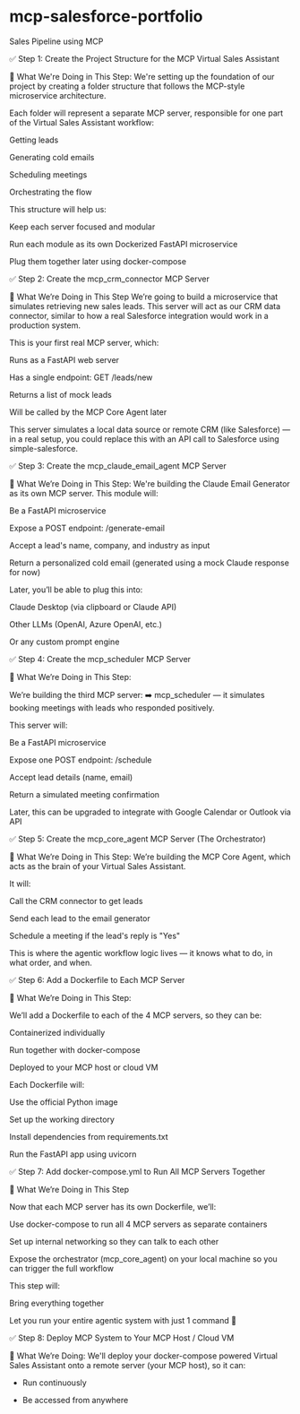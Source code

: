 # mcp-salesforce-portfolio
Sales Pipeline using MCP 


✅ Step 1: Create the Project Structure for the MCP Virtual Sales Assistant

🎯 What We're Doing in This Step:
We're setting up the foundation of our project by creating a folder structure that follows the MCP-style microservice architecture.

Each folder will represent a separate MCP server, responsible for one part of the Virtual Sales Assistant workflow:

Getting leads

Generating cold emails

Scheduling meetings

Orchestrating the flow

This structure will help us:

Keep each server focused and modular

Run each module as its own Dockerized FastAPI microservice

Plug them together later using docker-compose


✅ Step 2: Create the mcp_crm_connector MCP Server

🎯 What We’re Doing in This Step
We’re going to build a microservice that simulates retrieving new sales leads. This server will act as our CRM data connector, similar to how a real Salesforce integration would work in a production system.

This is your first real MCP server, which:

Runs as a FastAPI web server

Has a single endpoint: GET /leads/new

Returns a list of mock leads

Will be called by the MCP Core Agent later

This server simulates a local data source or remote CRM (like Salesforce) — in a real setup, you could replace this with an API call to Salesforce using simple-salesforce.


✅ Step 3: Create the mcp_claude_email_agent MCP Server

🎯 What We’re Doing in This Step:
We're building the Claude Email Generator as its own MCP server.
This module will:

Be a FastAPI microservice

Expose a POST endpoint: /generate-email

Accept a lead's name, company, and industry as input

Return a personalized cold email (generated using a mock Claude response for now)

Later, you’ll be able to plug this into:

Claude Desktop (via clipboard or Claude API)

Other LLMs (OpenAI, Azure OpenAI, etc.)

Or any custom prompt engine

✅ Step 4: Create the mcp_scheduler MCP Server

🎯 What We’re Doing in This Step:

We’re building the third MCP server:
➡️ mcp_scheduler — it simulates booking meetings with leads who responded positively.

This server will:

Be a FastAPI microservice

Expose one POST endpoint: /schedule

Accept lead details (name, email)

Return a simulated meeting confirmation

Later, this can be upgraded to integrate with Google Calendar or Outlook via API

✅ Step 5: Create the mcp_core_agent MCP Server (The Orchestrator)

🎯 What We’re Doing in This Step:
We’re building the MCP Core Agent, which acts as the brain of your Virtual Sales Assistant.

It will:

Call the CRM connector to get leads

Send each lead to the email generator

Schedule a meeting if the lead's reply is "Yes"

This is where the agentic workflow logic lives — it knows what to do, in what order, and when.

✅ Step 6: Add a Dockerfile to Each MCP Server

🎯 What We’re Doing in This Step:

We’ll add a Dockerfile to each of the 4 MCP servers, so they can be:

Containerized individually

Run together with docker-compose

Deployed to your MCP host or cloud VM

Each Dockerfile will:

Use the official Python image

Set up the working directory

Install dependencies from requirements.txt

Run the FastAPI app using uvicorn

✅ Step 7: Add docker-compose.yml to Run All MCP Servers Together

🎯 What We’re Doing in This Step

Now that each MCP server has its own Dockerfile, we’ll:

Use docker-compose to run all 4 MCP servers as separate containers

Set up internal networking so they can talk to each other

Expose the orchestrator (mcp_core_agent) on your local machine so you can trigger the full workflow

This step will:

Bring everything together

Let you run your entire agentic system with just 1 command 🎯


✅ Step 8: Deploy MCP System to Your MCP Host / Cloud VM

🎯 What We’re Doing:
We'll deploy your docker-compose powered Virtual Sales Assistant onto a remote server (your MCP host), so it can:

- Run continuously

- Be accessed from anywhere
